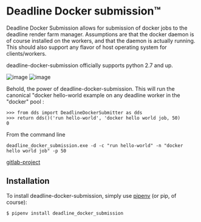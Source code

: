Deadline Docker submission™
==========================

Deadline Docker Submission allows for submission of docker jobs to the deadline 
render farm manager. Assumptions are that the docker daemon is of course installed on 
the workers, and that the daemon is actually running. This should also support any flavor of 
host operating system for clients/workers.


deadline-docker-submission officially supports python 2.7 and up.


![image](https://www.3dv.com/resize/Shared/Images/Product/Thinkbox-Deadline-7/Deadline_Logo_250.jpg?bw=250&w=250&bh=250&h=250) ![image](https://www.docker.com/sites/default/files/social/docker_facebook_share.png)


Behold, the power of deadline-docker-submission. This will run the canonical "docker hello-world example on 
any deadline worker in the "docker" pool :

``` {.sourceCode .python}
>>> from dds import DeadlineDockerSubmitter as dds
>>> return dds()('run hello-world', 'docker hello world job, 50)
0
```


From the command line
``` {.sourceCode .cmd}
deadline_docker_submission.exe -d -c "run hello-world" -n "docker hello world job" -p 50
```

[gitlab-project](https://gitlab.com/mgcollie/deadline_docker_submission)



Installation
------------

To install deadline-docker-submission, simply use [pipenv](http://pipenv.org/) (or pip, of course):

``` {.sourceCode .bash}
$ pipenv install deadline_docker_submission
```

